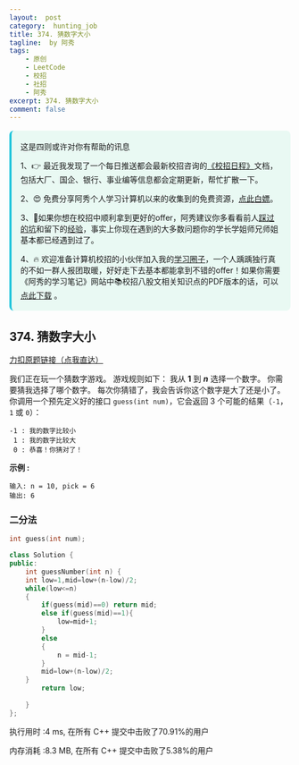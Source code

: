 ```yaml
---
layout:  post
category:  hunting_job
title: 374. 猜数字大小
tagline:  by 阿秀
tags:
    - 原创
    - LeetCode
    - 校招
    - 社招
    - 阿秀
excerpt: 374. 猜数字大小
comment: false
---
```






<div style="border-color: #24C6DC;
            background-color: #e9f9f3;         
            margin: 1rem 0;
        padding: .25rem 1rem;
        border-left-width: .3rem;
        border-left-style: solid;
        border-radius: .5rem;
        color: inherit;">
  <p>这是四则或许对你有帮助的讯息</p>
  <p>1、👉 最近我发现了一个每日推送都会最新校招咨询的<a style="text-decoration: underline" href="https://flowus.cn/ee50d5eb-3cd5-4f74-880e-95b215dd4ff2" target="_blank">《校招日程》</a>文档，包括大厂、国企、银行、事业编等信息都会定期更新，帮忙扩散一下。</p>  
  <p>2、😍
    免费分享阿秀个人学习计算机以来的收集到的免费资源，<a style="text-decoration: underline" href="/notes/07-resources/01-free/01-introduce.html" target="_blank">点此白嫖</a>。
  </p>
  <p>3、🚀如果你想在校招中顺利拿到更好的offer，阿秀建议你多看看前人<a style="text-decoration: underline" href="https://www.yuque.com/tuobaaxiu/httmmc/npg1k81zeq4wfpyz" target="_blank">踩过的坑</a>和留下的<a style="text-decoration: underline"  target="_blank" href="https://www.yuque.com/tuobaaxiu/httmmc/gge9ppd0mbu2d3dp">经验</a>，事实上你现在遇到的大多数问题你的学长学姐师兄师姐基本都已经遇到过了。
  </p>
  <p>4、🔥 欢迎准备计算机校招的小伙伴加入我的<a  style="text-decoration: underline" href="https://www.yuque.com/tuobaaxiu/httmmc/xg0otqvc17wfx4u9" target="_blank">学习圈子</a>，一个人踽踽独行真的不如一群人报团取暖，好好走下去基本都能拿到不错的offer！如果你需要《阿秀的学习笔记》网站中📚︎校招八股文相关知识点的PDF版本的话，可以<a style="text-decoration: underline" href="/notes/08-other/02-question.html#_5、如何下载阿秀的学习笔记内容pdf版本" target="_blank">点此下载</a> 。</p>   </div>


<p id="猜数字大小"></p>



## 374. 猜数字大小

[力扣原题链接（点我直达）](https://leetcode-cn.com/problems/guess-number-higher-or-lower/)

我们正在玩一个猜数字游戏。 游戏规则如下：
我从 **1** 到 ***n*** 选择一个数字。 你需要猜我选择了哪个数字。
每次你猜错了，我会告诉你这个数字是大了还是小了。
你调用一个预先定义好的接口 `guess(int num)`，它会返回 3 个可能的结果（`-1`，`1` 或 `0`）：

```
-1 : 我的数字比较小
 1 : 我的数字比较大
 0 : 恭喜！你猜对了！
```

**示例 :**

```
输入: n = 10, pick = 6
输出: 6
```





### 二分法

```C++
int guess(int num);

class Solution {
public:
    int guessNumber(int n) {
    int low=1,mid=low+(n-low)/2;
    while(low<=n)
    {
        if(guess(mid)==0) return mid;
        else if(guess(mid)==1){
            low=mid+1;
        }
        else
        {
            n = mid-1;
        }
        mid=low+(n-low)/2;
    }
        return low;
        
    }
};
```

执行用时 :4 ms, 在所有 C++ 提交中击败了70.91%的用户

内存消耗 :8.3 MB, 在所有 C++ 提交中击败了5.38%的用户

<p id="判断子序列"></p>



